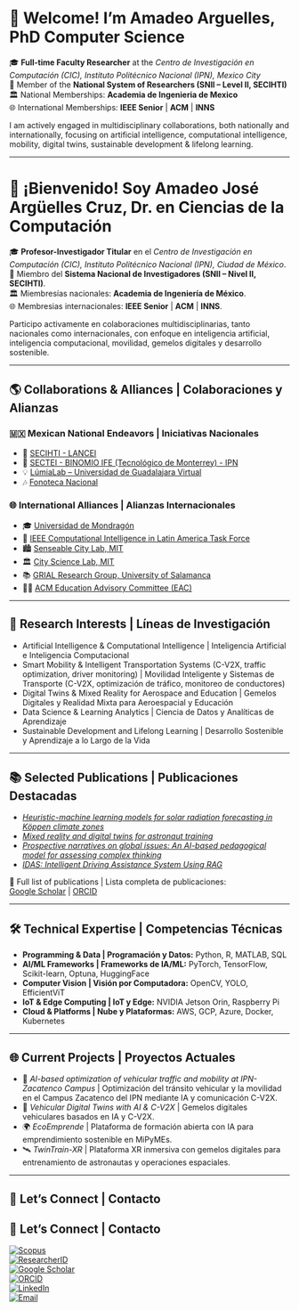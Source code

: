 # 👋 Welcome! I’m Amadeo Arguelles, PhD Computer Science

🎓 **Full-time Faculty Researcher** at the *Centro de Investigación en Computación (CIC), Instituto Politécnico Nacional (IPN), Mexico City*  
🔬 Member of the **National System of Researchers (SNII – Level II, SECIHTI)** 
🏛️ National Memberships: **Academia de Ingenieria de Mexico**   
🌐 International Memberships: **IEEE Senior** | **ACM** | **INNS**  

I am actively engaged in multidisciplinary collaborations, both nationally and internationally, focusing on artificial intelligence, computational intelligence, mobility, digital twins, sustainable development & lifelong learning.  

---

# 👋 ¡Bienvenido! Soy Amadeo José Argüelles Cruz, Dr. en Ciencias de la Computación  

🎓 **Profesor-Investigador Titular** en el *Centro de Investigación en Computación (CIC), Instituto Politécnico Nacional (IPN), Ciudad de México*.  
🔬 Miembro del **Sistema Nacional de Investigadores (SNII – Nivel II, SECIHTI)**.  
🏛️ Miembresías nacionales: **Academia de Ingeniería de México**.  
🌐 Membresias internacionales: **IEEE Senior** | **ACM** | **INNS**.  

Participo activamente en colaboraciones multidisciplinarias, tanto nacionales como internacionales, con enfoque en inteligencia artificial, inteligencia computacional, movilidad, gemelos digitales y desarrollo sostenible.  

---

## 🌎 Collaborations & Alliances | Colaboraciones y Alianzas  

### 🇲🇽 Mexican National Endeavors | Iniciativas Nacionales  
- 🔬 [SECIHTI - LANCEI](https://cv.cicataqro.ipn.mx/dsm/index.php/biocq/about)  
- 🌱 [SECTEI - BINOMIO IFE (Tecnológico de Monterrey) - IPN](http://www.ecoemprende.net)  
- 💡 [LúmiaLab – Universidad de Guadalajara Virtual](https://investigacion.udgvirtual.udg.mx/)  
- 🎶 [Fonoteca Nacional](https://www.gob.mx/cultura/acciones-y-programas/fonoteca-nacional)  

### 🌐 International Alliances | Alianzas Internacionales  
- 🎓 [Universidad de Mondragón](https://www.mondragon.edu/es/inicio)  
- 🤖 [IEEE Computational Intelligence in Latin America Task Force](https://cis.ieee.org/conferences/task-forces/computational-intelligence-in-latin-america-task-force)  
- 🏙️ [Senseable City Lab, MIT](https://senseable.mit.edu/)  
- 🏛️ [City Science Lab, MIT](https://www.media.mit.edu/projects/city-science-network/overview/)  
- 📚 [GRIAL Research Group, University of Salamanca](https://grial.usal.es/about)  
- 🧑‍🏫 [ACM Education Advisory Committee (EAC)](https://www.acm.org/volunteers/teams/T84?clientNo=4218855&positionId=1221)  

---

## 🔎 Research Interests | Líneas de Investigación  
- Artificial Intelligence & Computational Intelligence | Inteligencia Artificial e Inteligencia Computacional  
- Smart Mobility & Intelligent Transportation Systems (C-V2X, traffic optimization, driver monitoring) | Movilidad Inteligente y Sistemas de Transporte (C-V2X, optimización de tráfico, monitoreo de conductores)  
- Digital Twins & Mixed Reality for Aerospace and Education | Gemelos Digitales y Realidad Mixta para Aeroespacial y Educación  
- Data Science & Learning Analytics | Ciencia de Datos y Analíticas de Aprendizaje  
- Sustainable Development and Lifelong Learning | Desarrollo Sostenible y Aprendizaje a lo Largo de la Vida  

---

## 📚 Selected Publications | Publicaciones Destacadas  
- [*Heuristic-machine learning models for solar radiation forecasting in Köppen climate zones*](https://doi.org/10.1016/j.asoc.2025.112807)  
- [*Mixed reality and digital twins for astronaut training*](https://doi.org/10.1016/j.actaastro.2024.01.034)  
- [*Prospective narratives on global issues: An AI-based pedagogical model for assessing complex thinking*](https://doi.org/10.3926/jotse.2445)  
- [*IDAS: Intelligent Driving Assistance System Using RAG*](http://doi.org/10.1109/OJVT.2024.3447449)  

📄 Full list of publications | Lista completa de publicaciones:  
[Google Scholar](https://scholar.google.com/citations?user=ZLaDTq0AAAAJ&hl=es) | [ORCID](https://orcid.org/0000-0001-8627-4739)  

---

## 🛠️ Technical Expertise | Competencias Técnicas  
- **Programming & Data | Programación y Datos:** Python, R, MATLAB, SQL  
- **AI/ML Frameworks | Frameworks de IA/ML:** PyTorch, TensorFlow, Scikit-learn, Optuna, HuggingFace  
- **Computer Vision | Visión por Computadora:** OpenCV, YOLO, EfficientViT  
- **IoT & Edge Computing | IoT y Edge:** NVIDIA Jetson Orin, Raspberry Pi  
- **Cloud & Platforms | Nube y Plataformas:** AWS, GCP, Azure, Docker, Kubernetes  

---

## 🌐 Current Projects | Proyectos Actuales  
- 🚦 *AI-based optimization of vehicular traffic and mobility at IPN-Zacatenco Campus* | Optimización del tránsito vehicular y la movilidad en el Campus Zacatenco del IPN mediante IA y comunicación C-V2X.  
- 🚗 *Vehicular Digital Twins with AI & C-V2X* | Gemelos digitales vehiculares basados en IA y C-V2X.  
- 🌍 *EcoEmprende* | Plataforma de formación abierta con IA para emprendimiento sostenible en MiPyMEs.  
- 🛰️ *TwinTrain-XR* | Plataforma XR inmersiva con gemelos digitales para entrenamiento de astronautas y operaciones espaciales.  

---

## 🤝 Let’s Connect | Contacto  
## 🤝 Let’s Connect | Contacto  

[![Scopus](https://img.shields.io/badge/Scopus-Elsevier-orange?style=flat&logo=elsevier&logoColor=white)](https://www.scopus.com/authid/detail.uri?authorId=23395973700)  
[![ResearcherID](https://img.shields.io/badge/Web%20of%20Science-ResearcherID-blue?style=flat&logo=clarivate&logoColor=white)](https://www.webofscience.com/wos/author/record/K-4847-2013)  
[![Google Scholar](https://img.shields.io/badge/Google%20Scholar-Profile-4285F4?style=flat&logo=googlescholar&logoColor=white)](https://scholar.google.com/citations?user=ZLaDTq0AAAAJ&hl=es)  
[![ORCID](https://img.shields.io/badge/ORCID-0000--0001--8627--4739-a6ce39?style=flat&logo=orcid&logoColor=white)](https://orcid.org/0000-0001-8627-4739)  
[![LinkedIn](https://img.shields.io/badge/LinkedIn-Amadeo%20Argüelles-blue?style=flat&logo=linkedin&logoColor=white)](https://www.linkedin.com/in/amadeomx/?trk=public-profile-join-page)  
[![Email](https://img.shields.io/badge/Email-aarguelles%40ipn.mx-red?style=flat&logo=gmail&logoColor=white)](mailto:aarguelles@ipn.mx)  
  
